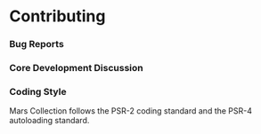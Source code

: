 # Contributing

### Bug Reports

### Core Development Discussion

### Coding Style
Mars Collection follows the PSR-2 coding standard and the PSR-4 autoloading standard.
